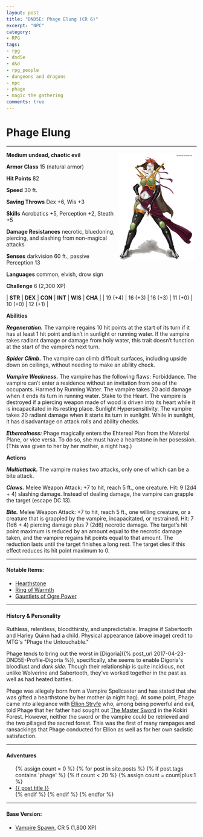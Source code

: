 ```yaml
---
layout: post
title: "DND5E: Phage Elung (CR 6)"
excerpt: "NPC"
category:
- RPG
tags:
- rpg
- dnd5e
- d&d
- rpg_people
- dungeons and dragons
- npc
- phage
- magic the gathering
comments: true
---
```


# Phage Elung

---

<a href="https://www.pinterest.com/pin/298222806551995404/"><img style="float: right; max-width: 40%; height: auto; max-height: 50%; margin: 5px" src="/images/dnd/phage.jpg"></a>

**Medium undead, chaotic evil**

**Armor Class** 15 (natural armor)

**Hit Points** 82

**Speed** 30 ft.

**Saving Throws** Dex +6, Wis +3

**Skills** Acrobatics +5, Perception +2, Steath +5

**Damage Resistances** necrotic, bluedoning, piercing, and slashing from non-magical attacks

**Senses** darkvision 60 ft., passive Perception 13

**Languages** common, elvish, drow sign

**Challenge** 6 (2,300 XP)

| **STR** | **DEX** | **CON** | **INT** | **WIS** | **CHA** |
| 19 (+4) | 16 (+3) | 16 (+3) | 11 (+0) | 10 (+0) | 12 (+1) |

**Abilities**

***Regeneration.*** The vampire regains 10 hit points at the start of its turn if it has at least 1 hit point and isn’t in sunlight or running water. If the vampire takes radiant damage or damage from holy water, this trait doesn’t function at the start of the vampire’s next turn.

***Spider Climb.*** The vampire can climb difficult surfaces, including upside down on ceilings, without needing to make an ability check.

***Vampire Weakness.*** The vampire has the following flaws: Forbiddance. The vampire can’t enter a residence without an invitation from one of the occupants. Harmed by Running Water. The vampire takes 20 acid damage when it ends its turn in running water. Stake to the Heart. The vampire is destroyed if a piercing weapon made of wood is driven into its heart while it is incapacitated in its resting place. Sunlight Hypersensitivity. The vampire takes 20 radiant damage when it starts its turn in sunlight. While in sunlight, it has disadvantage on attack rolls and ability checks.

***Etherealness:***  Phage magically enters the Ehtereal Plan from the Material Plane, or vice versa.  To do so, she must have a heartstone in her posession.  (This was given to her by her mother, a night hag.)

**Actions**

***Multiattack.*** The vampire makes two attacks, only one of which can be a bite attack.

***Claws.*** Melee Weapon Attack: +7 to hit, reach 5 ft., one creature. Hit: 9 (2d4 + 4) slashing damage. Instead of dealing damage, the vampire can grapple the target (escape DC 13).

***Bite.*** Melee Weapon Attack: +7 to hit, reach 5 ft., one willing creature, or a creature that is grappled by the vampire, incapacitated, or restrained. Hit: 7 (1d6 + 4) piercing damage plus 7 (2d6) necrotic damage. The target’s hit point maximum is reduced by an amount equal to the necrotic damage taken, and the vampire regains hit points equal to that amount. The reduction lasts until the target finishes a long rest. The target dies if this effect reduces its hit point maximum to 0.

---

#### Notable Items:

- [Hearthstone](https://www.dandwiki.com/wiki/Hearthstone_(5e_Equipment))
- [Ring of Warmth](https://open5e.com/equipment/magic-items/ring-of-warmth.html)
- [Gauntlets of Ogre Power](https://roll20.net/compendium/dnd5e/Gauntlets%20of%20Ogre%20Power#content)

---

#### History & Personality

Ruthless, relentless, bloodthirsty, and unpredictable.  Imagine if Sabertooth and Harley Quinn had a child.  Physical appearance (above image) credit to MTG's "Phage the Untouchable."

Phage tends to bring out the worst in [Digoria]({% post_url 2017-04-23-DND5E-Profile-Digoria %}), specifically, she seems to enable Digoria's bloodlust and *dark side.*  Though their relationship is quite incidious, not unlike Wolverine and Sabertooth, they've worked together in the past as well as had heated battles.

Phage was allegely born from a Vampire Spellcaster and has stated that she was gifted a hearthstone by her mother (a night hag).  At some point, Phage came into allegiance with [Ellion Stryfe]() who, among being powerful and evil, told Phage that her father had sought out [The Master Sword]() in the Kokiri Forest.  However, neither the sword or the vampire could be retrieved and the two pillaged the sacred forest.  This was the first of many rampages and ransackings that Phage conducted for Ellion as well as for her own sadistic satisfaction.

---

#### Adventures

<ul class="posts">
{% assign count = 0 %}
{% for post in site.posts %}
  {% if post.tags contains 'phage' %}
    {% if count < 20 %}
      {% assign count = count|plus:1 %}
      <div class="post_info">
        <li>
          <a href="{{ post.url }}">{{ post.title }}</a>
        </li>
      </div>
    {% endif %}
  {% endif %}
{% endfor %}
</ul>

---

#### Base Version:

- [Vampire Spawn](https://chisaipete.github.io/bestiary/creatures/vampire-spawn), CR 5 (1,800 XP)